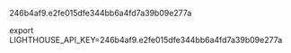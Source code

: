246b4af9.e2fe015dfe344bb6a4fd7a39b09e277a

export LIGHTHOUSE_API_KEY=246b4af9.e2fe015dfe344bb6a4fd7a39b09e277a

